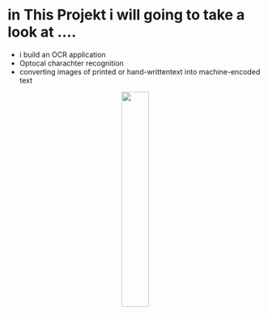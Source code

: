 # in This Projekt i will going to take a look at ....

* i build an OCR application
* Optocal charachter recognition
* converting images of printed or hand-writtentext into machine-encoded text



<p align="center" width="100%">
    <img width="33%" src= "https://raw.githubusercontent.com/KhaledBenAbderrahim/SomeProject/main/DataScience%20Projects/Detecting%20and%20OCR%E2%80%99ing%20Digits/images/numbers1_OCR.jpg"> 
</p>
